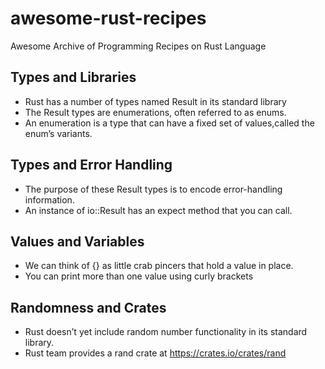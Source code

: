 # awesome-rust-recipes
Awesome Archive of Programming Recipes on Rust Language

## Types and Libraries
- Rust has a number of types named Result in its standard library
- The Result types are enumerations, often referred to as enums.
- An enumeration is a type that can have a fixed set of values,called the enum’s variants.

## Types and Error Handling
- The purpose of these Result types is to encode error-handling information.
- An instance of io::Result has an expect method that you can call. 

## Values and Variables
- We can think of {} as little crab pincers that hold a value in place.
- You can print more than one value using curly brackets

## Randomness and Crates
- Rust doesn’t yet include random number functionality in its standard library.
- Rust team provides a rand crate at https://crates.io/crates/rand


